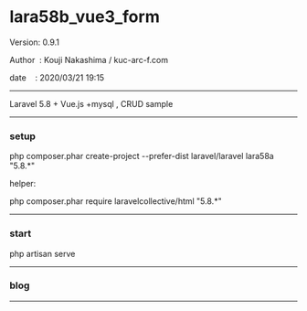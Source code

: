 ﻿# lara58b_vue3_form

 Version: 0.9.1

 Author  : Kouji Nakashima / kuc-arc-f.com

 date    : 2020/03/21 19:15

***

Laravel 5.8 + Vue.js +mysql , CRUD sample

***
### setup
php composer.phar create-project --prefer-dist laravel/laravel lara58a "5.8.*"

helper:

php composer.phar require laravelcollective/html "5.8.*"

***
### start

php artisan serve


***
### blog


***

